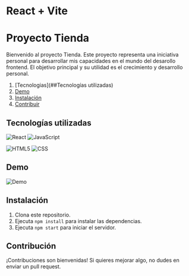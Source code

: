 # React + Vite


# Proyecto Tienda

Bienvenido al proyecto Tienda. Este proyecto representa una iniciativa personal para desarrollar mis capacidades en el mundo del desarollo frontend. El objetivo principal y su utilidad es el crecimiento y desarrollo personal. 


1. [Tecnologias](##Tecnologías utilizadas)
2. [Demo](##demo.gif)
3. [Instalación](##instalación)
4. [Contribuir](##contribuir)



## Tecnologías utilizadas

![React](https://img.shields.io/badge/-React-333333?style=flat&logo=react)
![JavaScript](https://img.shields.io/badge/-JavaScript-333333?style=flat&logo=javascript)
 
![HTML5](https://img.shields.io/badge/-HTML5-333333?style=flat&logo=HTML5)
![CSS](https://img.shields.io/badge/-CSS-333333?style=flat&logo=CSS3&logoColor=1572B6)



## Demo
![Demo](https://youtu.be/qwnzDklXMO8)
  
## Instalación

1. Clona este repositorio.
2. Ejecuta `npm install` para instalar las dependencias.
3. Ejecuta `npm start` para iniciar el servidor.

## Contribución

¡Contribuciones son bienvenidas! Si quieres mejorar algo, no dudes en enviar un pull request.


